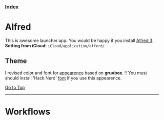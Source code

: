 ### Index

# Alfred
This is awesome launcher app. You would be happy if you install [Alfred 3](https://www.alfredapp.com/).
**Setting from iCloud**: `iCloud/application/alferd/`  

## Theme
I revised color and font for [appearence](./gruvbox_dark.alfredappearance) based on **gruvbox**.
!! You must should install 'Hack Nerd' [font](../../#font--color-scheme) if you use this appearence.


[Go to Top](#index)

---

# Workflows